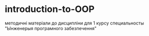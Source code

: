 # introduction-to-OOP
методичні матеріали до дисципліни для 1 курсу специальносты "Ынженерыя програмного забезпечення"
